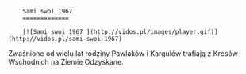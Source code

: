 
        Sami swoi 1967 
        =============
        
        [![Sami swoi 1967 ](http://vidos.pl/images/player.gif)](http://vidos.pl/sami-swoi-1967)
        
        
 Zwaśnione od wielu lat rodziny Pawlaków i Kargulów trafiają z Kresów Wschodnich na Ziemie Odzyskane.
    